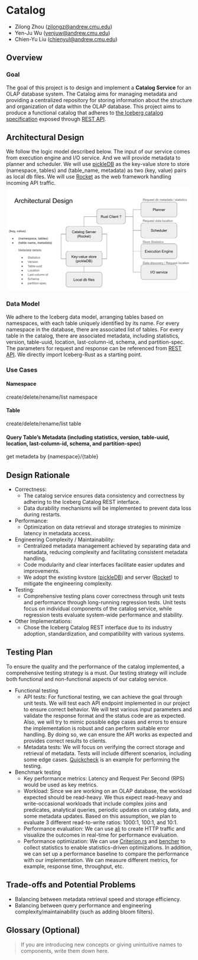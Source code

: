 # Catalog

* Zilong Zhou (zilongz@andrew.cmu.edu)
* Yen-Ju Wu (yenjuw@andrew.cmu.edu)
* Chien-Yu Liu (chienyul@andrew.cmu.edu)

## Overview
### Goal
The goal of this project is to design and implement a **Catalog Service** for an OLAP database system. The Catalog aims for managing metadata and providing a centralized repository for storing information about the structure and organization of data within the OLAP database. This project aims to produce a functional catalog that adheres to [the Iceberg catalog specification](https://iceberg.apache.org/spec/) exposed through [REST API](https://github.com/apache/iceberg/blob/main/open-api/rest-catalog-open-api.yaml).
## Architectural Design
We follow the logic model described below. The input of our service comes from execution engine and I/O service. And we will provide metadata to planner and scheduler. We will use [pickleDB](https://docs.rs/pickledb/latest/pickledb/) as the key-value store to store (namespace, tables) and (table_name, metadata) as two (key, value) pairs as local db files.
We will use [Rocket](https://rocket.rs) as the web framework handling incoming API traffic.
![system architecture](./assets/system-architecture.png)
### Data Model
We adhere to the Iceberg data model, arranging tables based on namespaces, with each table uniquely identified by its name.
For every namespace in the database, there are associated list of tables.
For every table in the catalog, there are associated metadata, including statistics, version, table-uuid, location, last-column-id, schema, and partition-spec.
The parameters for request and response can be referenced from [REST API](https://github.com/apache/iceberg/blob/main/open-api/rest-catalog-open-api.yaml). We directly import Iceberg-Rust as a starting point.

### Use Cases
#### Namespace
create/delete/rename/list namespace
#### Table
create/delete/rename/list table 
#### Query Table’s Metadata (including statistics, version, table-uuid, location, last-column-id, schema, and partition-spec)
get metadeta by {namespace}/{table}

## Design Rationale
* Correctness:
  * The catalog service ensures data consistency and correctness by adhering to the Iceberg Catalog REST interface.
  * Data durability mechanisms will be implemented to prevent data loss during restarts.
* Performance:
  * Optimization on data retrieval and storage strategies to minimize latency in metadata access.
* Engineering Complexity / Maintainability:
  * Centralized metadata management achieved by separating data and metadata, reducing complexity and facilitating consistent metadata handling.
  * Code modularity and clear interfaces facilitate easier updates and improvements.
  * We adopt the existing kvstore ([pickleDB](https://docs.rs/pickledb/latest/pickledb/)) and server ([Rocket](https://github.com/rwf2/Rocket)) to mitigate the engineering complexity.
* Testing:
  * Comprehensive testing plans cover correctness through unit tests and performance through long-running regression tests. Unit tests focus on individual components of the catalog service, while regression tests evaluate system-wide performance and stability.
* Other Implementations:
  * Chose the Iceberg Catalog REST interface due to its industry adoption, standardization, and compatibility with various systems.

## Testing Plan
To ensure the quality and the performance of the catalog implemented, a comprehensive testing strategy is a must. Our testing strategy will include both functional and non-functional aspects of our catalog service. 

* Functional testing
  * API tests: For functional testing, we can achieve the goal through unit tests. We will test each API endpoint implemented in our project to ensure correct behavior. We will test various input parameters and validate the response format and the status code are as expected. Also, we will try to mimic possible edge cases and errors to ensure the implementation is robust and can perform suitable error handling. By doing so, we can ensure the API works as expected and provides correct results to clients. 
  * Metadata tests: We will focus on verifying the correct storage and retrieval of metadata. Tests will include different scenarios, including some edge cases. [Quickcheck](https://github.com/BurntSushi/quickcheck) is an example for performing the testing.
* Benchmark testing
  * Key performance metrics: Latency and Request Per Second (RPS) would be used as key metrics.
  * Workload: Since we are working on an OLAP database, the workload expected should be read-heavy. We thus expect read-heavy and write-occasional workloads that include complex joins and predicates, analytical queries, periodic updates on catalog data, and some metadata updates. Based on this assumption, we plan to evaluate 3 different read-to-write ratios: 1000:1, 100:1, and 10:1.
  * Performance evaluation: We can use [ali](https://github.com/nakabonne/ali) to create HTTP traffic and visualize the outcomes in real-time for performance evaluation. 
  * Performance optimization: We can use [Criterion.rs](https://github.com/bheisler/criterion.rs?tab=readme-ov-file#features) and [bencher](https://github.com/bluss/bencher) to collect statistics to enable statistics-driven optimizations. In addition, we can set up a performance baseline to compare the performance with our implementation. We can measure different metrics, for example, response time, throughput, etc.  
  

## Trade-offs and Potential Problems
* Balancing between metadata retrieval speed and storage efficiency.
* Balancing between query performance and engineering complexity/maintainability (such as adding bloom filters).

## Glossary (Optional)
>If you are introducing new concepts or giving unintuitive names to components, write them down here.